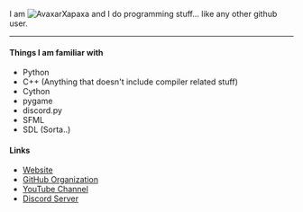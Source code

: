 I am ![AvaxarXapaxa](https://img.shields.io/badge/Avaxar-Xapaxa-00ffaa.svg) and I do programming stuff... like any other github user.

---
#### Things I am familiar with
- Python
- C++ (Anything that doesn't include compiler related stuff)
- Cython
- pygame
- discord.py
- SFML
- SDL (Sorta..)

#### Links
- [Website](https://avaxarxapaxa.github.io)
- [GitHub Organization](https://github.com/neaxture)
- [YouTube Channel](https://youtube.com/channel/UCf_EhPJT0nFHnthegqoSaEQ)
- [Discord Server](https://discord.gg/6HZNR8Pu)
